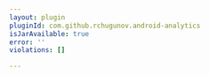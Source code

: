 ```yaml
---
layout: plugin
pluginId: com.github.rchugunov.android-analytics
isJarAvailable: true
error: ''
violations: []

---
```


